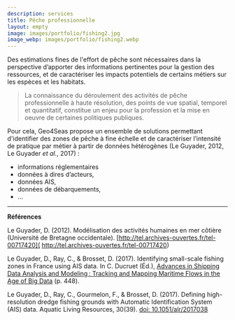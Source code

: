 ```yaml
---
description: services
title: Pêche professionnelle
layout: empty
image: images/portfolio/fishing2.jpg
image_webp: images/portfolio/fishing2.webp
---
```


Des estimations fines de l'effort de pêche sont nécessaires dans la perspective d’apporter des informations pertinentes pour la gestion des ressources, et de caractériser les impacts potentiels de certains métiers sur les espèces et les habitats. 

> La connaissance du déroulement des activités de pêche professionnelle à haute résolution, des points de vue spatial, temporel et quantitatif, constitue un enjeu pour la profession et la mise en oeuvre de certaines politiques publiques.

Pour cela, Geo4Seas propose un ensemble de solutions permettant d'identifier des zones de pêche à fine échelle et de caractériser l’intensité de pratique par métier à partir de données hétérogènes (Le Guyader, 2012, Le Guyader *et al.*, 2017) :
- informations réglementaires
- données à dires d’acteurs, 
- données AIS, 
- données de débarquements,
- ...





______________________________
**Références**

Le Guyader, D. (2012). Modélisation des activités humaines en mer côtière (Université de Bretagne occidentale). [http://tel.archives-ouvertes.fr/tel-00717420]( http://tel.archives-ouvertes.fr/tel-00717420)

Le Guyader, D., Ray, C., & Brosset, D. (2017). Identifying small-scale fishing zones in France using AIS data. In C. Ducruet (Éd.), [Advances in Shipping Data Analysis and Modeling : Tracking and Mapping Maritime Flows in the Age of Big Data]( https://www.crcpress.com/Advances-in-Shipping-Data-Analysis-and-Modeling-Tracking-and-Mapping-Maritime/Ducruet/p/book/9781138280939) (p. 448).

Le Guyader, D., Ray, C., Gourmelon, F., & Brosset, D. (2017). Defining high-resolution dredge fishing grounds with Automatic Identification System (AIS) data. Aquatic Living Resources, 30(39). [doi: 10.1051/alr/2017038](https://doi.org/10.1051/alr/2017038)
